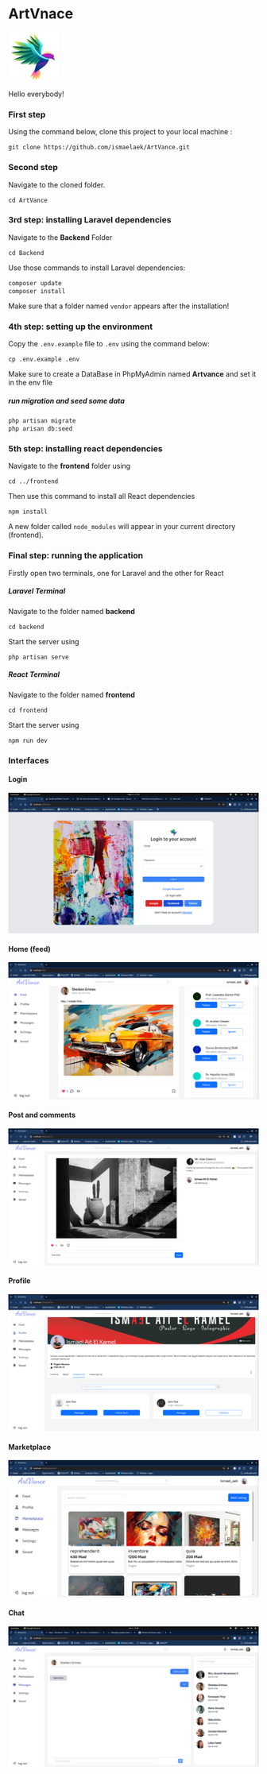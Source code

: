 # ArtVnace
<img src="frontend/src/assets/artvance_logo.png" alt="Artvance Logo" width="100" height="100">

Hello everybody!
### First step 
Using the command below, clone this project to your local machine :

```
git clone https://github.com/ismaelaek/ArtVance.git
```

### Second step

Navigate to the cloned folder.
```
cd ArtVance
```

### 3rd step: installing Laravel dependencies
Navigate to the **Backend** Folder 
```
cd Backend
```

Use those commands to install Laravel dependencies:
```
composer update 
composer install
```
Make sure that a folder named `vendor` appears after the installation!

### 4th step: setting up the environment
Copy the `.env.example` file to `.env` using the command below:
```
cp .env.example .env
```
Make sure to create a DataBase in PhpMyAdmin named **Artvance** and set it in the env file
##### run migration and seed some data

```
php artisan migrate 
php arisan db:seed
```

### 5th step: installing react dependencies
Navigate to the **frontend** folder using 
```
cd ../frontend
```
Then use this command to install all React dependencies 
```
npm install
```
A new folder called `node_modules` will appear in your current directory (frontend).

### Final step: running the application

Firstly open two terminals, one for Laravel and the other for React

##### Laravel Terminal
Navigate to the folder named **backend**
```
cd backend
```
Start the server using 
```
php artisan serve
```

##### React Terminal
Navigate to the folder named **frontend**
```
cd frontend
```
Start the server using 
```
npm run dev
```
### Interfaces 
#### Login
![Login page](<Images/Screenshot from 2024-05-13 21-52-44.png>)
#### Home (feed)
![Home page](<Images/Screenshot from 2024-05-30 11-01-06.png>)
#### Post and comments
![Single post](<Images/Screenshot from 2024-05-30 11-02-25.png>)
#### Profile
![Profile](<Images/Screenshot from 2024-05-30 13-34-06.png>)
#### Marketplace
![MarketPlace](<Images/Screenshot from 2024-05-30 13-35-04.png>)
#### Chat
![Messages](Images/image.png)